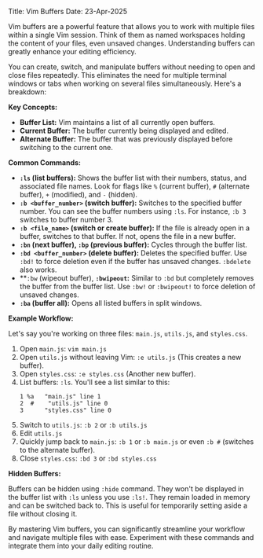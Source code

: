 Title: Vim Buffers
Date: 23-Apr-2025

Vim buffers are a powerful feature that allows you to work with multiple files within a single Vim session.  Think of them as named workspaces holding the content of your files, even unsaved changes.  Understanding buffers can greatly enhance your editing efficiency.

You can create, switch, and manipulate buffers without needing to open and close files repeatedly. This eliminates the need for multiple terminal windows or tabs when working on several files simultaneously.  Here's a breakdown:

**Key Concepts:**

* **Buffer List:**  Vim maintains a list of all currently open buffers.
* **Current Buffer:** The buffer currently being displayed and edited.
* **Alternate Buffer:** The buffer that was previously displayed before switching to the current one.

**Common Commands:**

* **`:ls` (list buffers):** Shows the buffer list with their numbers, status, and associated file names.  Look for flags like `%` (current buffer), `#` (alternate buffer), `+` (modified), and `-` (hidden).
* **`:b <buffer_number>` (switch buffer):** Switches to the specified buffer number.  You can see the buffer numbers using `:ls`. For instance, `:b 3` switches to buffer number 3.
* **`:b <file_name>` (switch or create buffer):** If the file is already open in a buffer, switches to that buffer. If not, opens the file in a new buffer.
* **`:bn` (next buffer), `:bp` (previous buffer):** Cycles through the buffer list.
* **`:bd <buffer_number>` (delete buffer):** Deletes the specified buffer.  Use `:bd!` to force deletion even if the buffer has unsaved changes.  `:bdelete` also works.
* **`:bw` (wipeout buffer), **`:bwipeout`:** Similar to `:bd` but completely removes the buffer from the buffer list. Use `:bw!` or `:bwipeout!` to force deletion of unsaved changes.
* **`:ba` (buffer all):** Opens all listed buffers in split windows.

**Example Workflow:**

Let's say you're working on three files: `main.js`, `utils.js`, and `styles.css`.

1. Open `main.js`: `vim main.js`
2. Open `utils.js` without leaving Vim: `:e utils.js` (This creates a new buffer).
3. Open `styles.css`: `:e styles.css` (Another new buffer).
4. List buffers: `:ls`. You'll see a list similar to this:
   ```
   1 %a   "main.js" line 1
   2  #    "utils.js" line 0
   3      "styles.css" line 0
   ```
5. Switch to `utils.js`: `:b 2` or `:b utils.js`
6. Edit `utils.js`
7. Quickly jump back to `main.js`: `:b 1` or `:b main.js` or even `:b #` (switches to the alternate buffer).
8. Close `styles.css`: `:bd 3` or `:bd styles.css`


**Hidden Buffers:**

Buffers can be hidden using `:hide` command. They won't be displayed in the buffer list with `:ls` unless you use `:ls!`. They remain loaded in memory and can be switched back to. This is useful for temporarily setting aside a file without closing it.



By mastering Vim buffers, you can significantly streamline your workflow and navigate multiple files with ease.  Experiment with these commands and integrate them into your daily editing routine.
